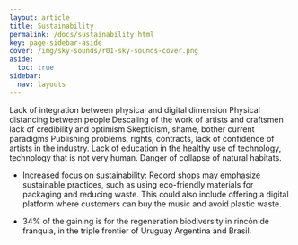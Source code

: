 ```yaml
---
layout: article
title: Sustainability
permalink: /docs/sustainability.html
key: page-sidebar-aside
cover: /img/sky-sounds/r01-sky-sounds-cover.png
aside:
  toc: true
sidebar:
  nav: layouts
---
```


Lack of integration between physical and digital dimension
Physical distancing between people
Descaling of the work of artists and craftsmen
lack of credibility and optimism
Skepticism, shame, bother current paradigms
Publishing problems, rights, contracts, lack of confidence of artists in the industry.
Lack of education in the healthy use of technology, technology that is not very human.
Danger of collapse of natural habitats.

- Increased focus on sustainability: Record shops may emphasize sustainable practices, such as using eco-friendly materials for packaging and reducing waste. This could also include offering a digital platform where customers can buy the music and avoid plastic waste.

- 34% of the gaining is for the regeneration biodiversity in rincón de franquia, in the triple frontier of Uruguay Argentina and Brasil. 
